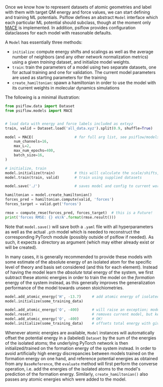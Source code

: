 Once we know how to represent datasets of atomic geometries and label with them with
target QM energy and force values, we can start defining and training ML potentials.
Psiflow defines an abstract `Model` interface which each
particular ML potential should subclass, though at the moment only
[MACE](https://github.com/acesuit/mace) is implemented.
In addition, psiflow provides configuration dataclasses for each model with
reasonable defaults.

A `Model` has essentially three methods:

- `initialize`: compute energy shifts and scalings as well as the average number
of neighbors (and any other network normalization metrics) using a given *training* dataset,
and initialize model weights.
- `train`: train the parameters of a model using two separate datasets, one for
actual training and one for validation. The current model parameters are used as
starting parameters for the training
- `create_hamiltonian`: spawn a hamiltonian in order to use the model with its current
  weights in molecular dynamics simulations 

The following is a minimal illustration:
```py
from psiflow.data import Dataset
from psiflow.models import MACE


# load data with energy and force labels included as extxyz
train, valid = Dataset.load('all_data.xyz').split(0.9, shuffle=True)

model = MACE(                   # for full arg list, see psiflow/models/_mace:MACEConfig
    num_channels=16,
    max_L=2,
    max_num_epochs=400,
    batch_size=16,
)

# initialize, train
model.initialize(train)         # this will calculate the scale/shifts, and average number of neighbors
model.train(train, valid)       # train using supplied datasets

model.save('./')                # saves model and config to current working directory!

hamiltonian = model.create_hamiltonian()
forces_pred = hamiltonian.compute(valid, 'forces')
forces_target = valid.get('forces')

rmse = compute_rmse(forces_pred, forces_target)  # this is a Future!
print('forces RMSE: {} eV/A'.format(rmse.result()))

```
Note that `model.save()` will save both a `.yaml` file with all hyperparameters as well as the actual `.pth` model which is needed to reconstruct the corresponding PyTorch module (possibly outside of psiflow if needed).
As such, it expects a directory as argument (which may either already exist or will be
created).

In many cases, it is generally recommended to provide these models with some estimate of the absolute energy of an isolated
atom for the specific level of theory and basis set considered (and this for each element).
Instead of having the model learn the *absolute* total energy of the system, we first subtract these atomic energies in order
to train the model on the *formation* energy of the system instead, as this generally improves the generalization performance
of the model towards unseen stoichiometries.

```py
model.add_atomic_energy('H', -13.7)     # add atomic energy of isolated hydrogen atom
model.initialize(some_training_data)

model.add_atomic_energy('O', -400)      # will raise an exception; model needs to be reinitialized first
model.reset()                           # removes current model, but keeps raw config
model.add_atomic_energy('O', -400)      # OK!
model.initialize(some_training_data)    # offsets total energy with given atomic energy values per atom

```
Whenever atomic energies are available, `Model` instances will automatically offset the potential energy in a (labeled)
`Dataset` by the sum of the energies of the isolated atoms; the underlying PyTorch network is then initialized/trained
on the formation energy of the system instead.
In order to avoid artificially high energy discrepancies between models trained on the formation energy on one hand,
and reference potential energies as obtained from any `BaseReference`,
the `evaluate` method will first perform the converse operation, i.e. add the energies of the isolated atoms
to the model's prediction of the formation energy.
Similarly, `create_hamiltonian()` also passes any atomic energies which were added to the
model.
